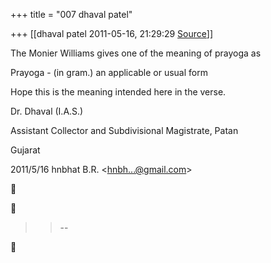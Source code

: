 +++
title = "007 dhaval patel"

+++
[[dhaval patel	2011-05-16, 21:29:29 [Source](https://groups.google.com/g/samskrita/c/HTgOtvKZEgg)]]



The Monier Williams gives one of the meaning of prayoga as

  

Prayoga - (in gram.) an applicable or usual form

  

Hope this is the meaning intended here in the verse.

  

Dr. Dhaval (I.A.S.)

Assistant Collector and Subdivisional Magistrate, Patan

Gujarat

  

2011/5/16 hnbhat B.R. \<[hnbh...@gmail.com]()\>  





> 
> > 
> > --  
> > 
> > 



